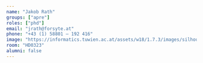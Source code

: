 ```yaml
---
name: "Jakob Rath"
groups: ["apre"]
roles: ["phd"]
email: "jrath@forsyte.at"
phone: "+43 (1) 58801 – 192 416"
image: "https://informatics.tuwien.ac.at/assets/w18/1.7.3/images/silhouette.svg"
room: "HD0323"
alumni: false
---
```


<!--
Your custom content goes here.
-->